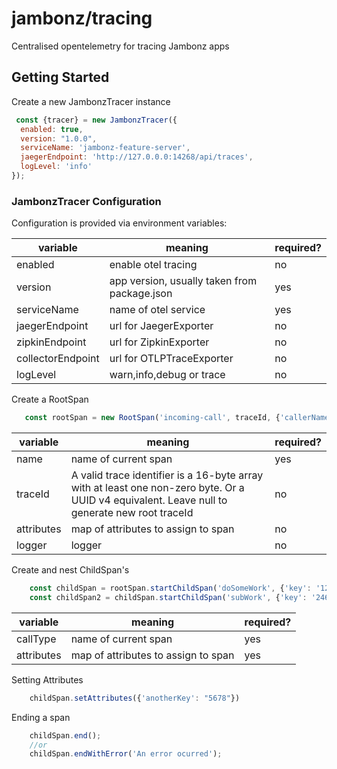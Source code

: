# jambonz/tracing

Centralised opentelemetry for tracing Jambonz apps

## Getting Started

Create a new JambonzTracer instance

```javascript
 const {tracer} = new JambonzTracer({
  enabled: true,
  version: "1.0.0",
  serviceName: 'jambonz-feature-server',
  jaegerEndpoint: 'http://127.0.0.0:14268/api/traces',
  logLevel: 'info'
});
```

### JambonzTracer Configuration

Configuration is provided via environment variables:

| variable              | meaning                                      | required? |
|-----------------------|----------------------------------------------|-----------|
| enabled               | enable otel tracing                          | no        |
| version               | app version, usually taken from package.json | yes       |
| serviceName           | name of otel service                         | yes       |
| jaegerEndpoint        | url for JaegerExporter                       | no        |
| zipkinEndpoint        | url for ZipkinExporter                       | no        |
| collectorEndpoint     | url for OTLPTraceExporter                    | no        |
| logLevel              | warn,info,debug or trace                     | no        |

Create a RootSpan

```javascript
   const rootSpan = new RootSpan('incoming-call', traceId, {'callerName': 'smithy'}, logger);
```

| variable   | meaning                                                                                                                                       | required? |
|------------|-----------------------------------------------------------------------------------------------------------------------------------------------|-----------|
| name       | name of current span                                                                                                                          | yes       |
| traceId    | A valid trace identifier is a 16-byte array with at least one non-zero byte. Or a UUID v4 equivalent. Leave null to generate new root traceId | no        |
| attributes | map of attributes to assign to span                                                                                                           | no        |
| logger     | logger                                                                                                                                        | no        |

Create and nest ChildSpan's

```javascript
    const childSpan = rootSpan.startChildSpan('doSomeWork', {'key': '1234'});
    const childSpan2 = childSpan.startChildSpan('subWork', {'key': '2468'});
```

| variable          | meaning                                                                                                                                       | required? |
|-------------------|-----------------------------------------------------------------------------------------------------------------------------------------------|-----------|
| callType          | name of current span                                                                                                                          | yes       |
| attributes        | map of attributes to assign to span                                                                                                           | yes       |

Setting Attributes

```javascript
    childSpan.setAttributes({'anotherKey': "5678"})
```

Ending a span

```javascript
    childSpan.end(); 
    //or
    childSpan.endWithError('An error ocurred');
```
